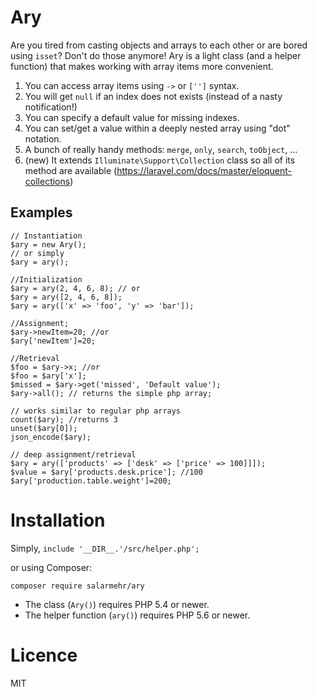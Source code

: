 Ary 
===

Are you tired from casting objects and arrays to each other or are bored using `isset`? Don't do those anymore! 
Ary is a light class (and a helper function) that makes working with array items more convenient.   

1. You can access array items using `->` or `['']` syntax.
2. You will get `null` if an index does not exists (instead of a nasty notification!)
3. You can specify a default value for missing indexes.
4. You can set/get a value within a deeply nested array using "dot" notation.
5. A bunch of really handy methods: `merge`, `only`, `search`, `toObject`, ... 
6. (new) It extends `Illuminate\Support\Collection` class so all of its method are available (https://laravel.com/docs/master/eloquent-collections)

Examples
--------
~~~~~
// Instantiation
$ary = new Ary();
// or simply
$ary = ary();

//Initialization
$ary = ary(2, 4, 6, 8); // or
$ary = ary([2, 4, 6, 8]); 
$ary = ary(['x' => 'foo', 'y' => 'bar']);

//Assignment;
$ary->newItem=20; //or
$ary['newItem']=20;

//Retrieval
$foo = $ary->x; //or
$foo = $ary['x'];
$missed = $ary->get('missed', 'Default value');
$ary->all(); // returns the simple php array;

// works similar to regular php arrays
count($ary); //returns 3
unset($ary[0]); 
json_encode($ary);

// deep assignment/retrieval
$ary = ary(['products' => ['desk' => ['price' => 100]]]);
$value = $ary['products.desk.price']; //100
$ary['production.table.weight']=200; 

~~~~~~

Installation
============
Simply, `include '__DIR__.'/src/helper.php';`

or using Composer:
    
    composer require salarmehr/ary
    
* The class (`Ary()`) requires PHP 5.4 or newer.
* The helper function (`ary()`) requires PHP 5.6 or newer. 
    
Licence
=======
MIT